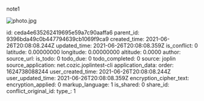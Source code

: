 note1

![photo.jpg](:/91530b8c77b4451db32e706f4f365209)

id: ceda4e635262419695e59a7c90aaffa6
parent_id: 9396bda49c0b447794639cb1069f9ca9
created_time: 2021-06-26T20:08:08.244Z
updated_time: 2021-06-26T20:08:08.359Z
is_conflict: 0
latitude: 0.00000000
longitude: 0.00000000
altitude: 0.0000
author: 
source_url: 
is_todo: 0
todo_due: 0
todo_completed: 0
source: joplin
source_application: net.cozic.joplintest-cli
application_data: 
order: 1624738088244
user_created_time: 2021-06-26T20:08:08.244Z
user_updated_time: 2021-06-26T20:08:08.359Z
encryption_cipher_text: 
encryption_applied: 0
markup_language: 1
is_shared: 0
share_id: 
conflict_original_id: 
type_: 1